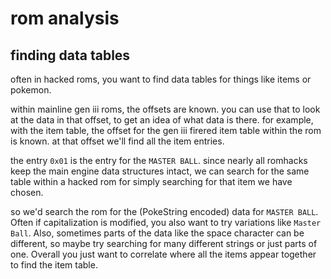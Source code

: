 # rom analysis

## finding data tables

often in hacked roms, you want to find data tables for things like items or pokemon.

within mainline gen iii roms, the offsets are known. you can use that to look at the data in that offset, to get an idea of what data is there.
for example, with the item table, the offset for the gen iii firered item table within the rom is known. at that offset we'll find all the item entries.

the entry `0x01` is the entry for the `MASTER BALL`. since nearly all romhacks keep the main engine data structures intact, we can search for the same table within a hacked rom for simply searching for that item we have chosen.

so we'd search the rom for the (PokeString encoded) data for `MASTER BALL`. Often if capitalization is modified, you also want to try variations like `Master Ball`. Also, sometimes parts of the data like the space character can be different, so maybe try searching for many different strings or just parts of one. Overall you just want to correlate where all the items appear together to find the item table.

